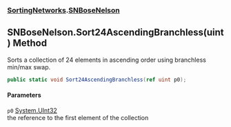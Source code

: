 ### [SortingNetworks](SortingNetworks.md 'SortingNetworks').[SNBoseNelson](SortingNetworks_SNBoseNelson.md 'SortingNetworks.SNBoseNelson')
## SNBoseNelson.Sort24AscendingBranchless(uint) Method
Sorts a collection of 24 elements in ascending order using branchless min/max swap.  
```csharp
public static void Sort24AscendingBranchless(ref uint p0);
```
#### Parameters
<a name='SortingNetworks_SNBoseNelson_Sort24AscendingBranchless(uint)_p0'></a>
`p0` [System.UInt32](https://docs.microsoft.com/en-us/dotnet/api/System.UInt32 'System.UInt32')  
the reference to the first element of the collection
  
